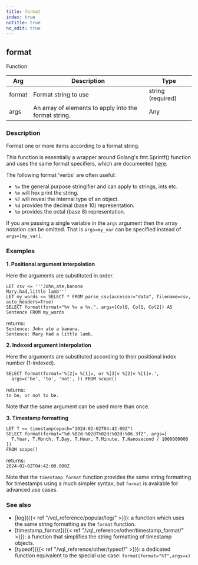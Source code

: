 ```yaml
---
title: format
index: true
noTitle: true
no_edit: true
---
```




<div class="vql_item"></div>


## format
<span class='vql_type label label-warning pull-right page-header'>Function</span>



<div class="vqlargs"></div>

Arg | Description | Type
----|-------------|-----
format|Format string to use|string (required)
args|An array of elements to apply into the format string.|Any

### Description

Format one or more items according to a format string.

This function is essentially a wrapper around Golang's fmt.Sprintf()
function and uses the same format specifiers, which are documented
[here](https://pkg.go.dev/fmt).

The following format 'verbs' are often useful:

- `%v` the general purpose stringifier and can apply to strings, ints etc.
- `%x` will hex print the string.
- `%T` will reveal the internal type of an object.
- `%d` provides the decimal (base 10) representation.
- `%o` provides the octal (base 8) representation.

If you are passing a single variable in the `args` argument then the array
notation can be omitted. That is `args=my_var` can be specified instead
of `args=[my_var]`.

### Examples

**1. Positional argument interpolation**

Here the arguments are substituted in order.

```vql
LET csv <= '''John,ate,banana
Mary,had,little lamb'''
LET my_words <= SELECT * FROM parse_csv(accessor="data", filename=csv, auto_headers=True)
SELECT format(format="%v %v a %v.", args=[Col0, Col1, Col2]) AS Sentence FROM my_words
```
returns:\
`Sentence: John ate a banana.`\
`Sentence: Mary had a little lamb.`

**2. Indexed argument interpolation**

Here the arguments are substituted according to their positional index number
(1-indexed).

```vql
SELECT format(format='%[2]v %[1]v, or %[3]v %[2]v %[1]v.',
  args=('be', 'to', 'not', )) FROM scope()
```
returns:\
`to be, or not to be.`

Note that the same argument can be used more than once.

**3. Timestamp formatting**

```vql
LET T <= timestamp(epoch="2024-02-02T04:42:00Z")
SELECT format(format="%d-%02d-%02dT%02d:%02d:%06.3fZ", args=[
  T.Year, T.Month, T.Day, T.Hour, T.Minute, T.Nanosecond / 1000000000 ])
FROM scope()
```
returns:\
`2024-02-02T04:42:00.000Z`

Note that the `timestamp_format` function provides the same string
formatting for timestamps using a much simpler syntax, but `format` is available
for advanced use cases.

### See also

- [log]({{< ref "/vql_reference/popular/log/" >}}): a function which uses the same string
  formatting as the `format` function.
- [timestamp_format]({{< ref "/vql_reference/other/timestamp_format/" >}}): a function
  that simplifies the string formatting of timestamp objects.
- [typeof]({{< ref "/vql_reference/other/typeof/" >}}): a dedicated function equivalent
  to the special use case: `format(format="%T",args=x)`


